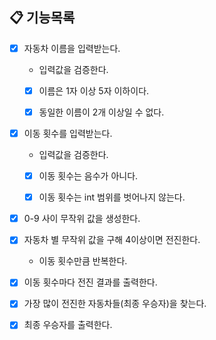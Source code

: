 ## 📋 기능목록

- [X] 자동차 이름을 입력받는다.
  - 입력값을 검증한다.
  - [X] 이름은 1자 이상 5자 이하이다.
  - [X] 동일한 이름이 2개 이상일 수 없다.


- [X] 이동 횟수를 입력받는다.
  - 입력값을 검증한다. 
  - [X] 이동 횟수는 음수가 아니다.
  - [X] 이동 횟수는 int 범위를 벗어나지 않는다.


- [X] 0-9 사이 무작위 값을 생성한다.


- [X] 자동차 별 무작위 값을 구해 4이상이면 전진한다.
  - 이동 횟수만큼 반복한다.


- [X] 이동 횟수마다 전진 결과를 출력한다.

- [X] 가장 많이 전진한 자동차들(최종 우승자)을 찾는다.

- [X] 최종 우승자를 출력한다.
